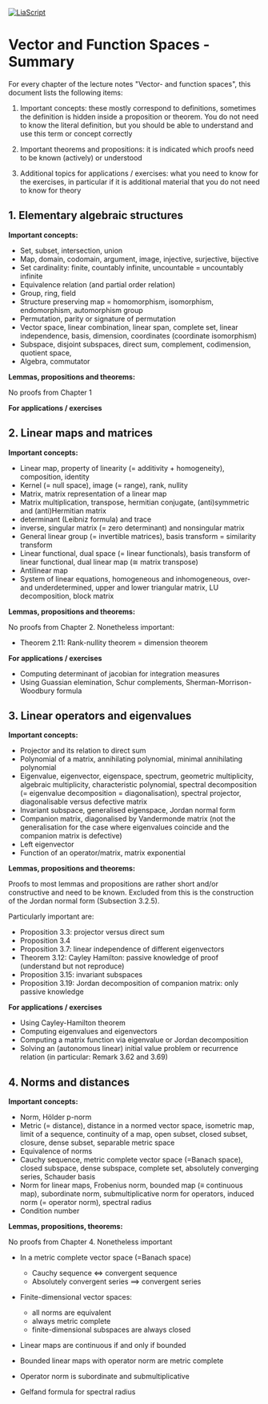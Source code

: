 <!--
author:   Jutho Haegeman

email:    jutho.haegeman@ugent.be

language: en

-->

[![LiaScript](https://raw.githubusercontent.com/LiaScript/LiaScript/master/badges/course.svg)](https://LiaScript.github.io/course/?)

# Vector and Function Spaces - Summary

For every chapter of the lecture notes "Vector- and function spaces", this document lists the following items:

1. Important concepts: these mostly correspond to definitions, sometimes the definition is hidden inside a proposition or theorem. You do not need to know the literal definition, but you should be able to understand and use this term or concept correctly

2. Important theorems and propositions: it is indicated which proofs need to be known (actively) or understood

3. Additional topics for applications / exercises: what you need to know for the exercises, in particular if it is additional material that you do not need to know for theory

## 1. Elementary algebraic structures

**Important concepts:**

* Set, subset, intersection, union
* Map, domain, codomain, argument, image, injective, surjective, bijective
* Set cardinality: finite, countably infinite, uncountable $=$ uncountably infinite
* Equivalence relation (and partial order relation)
* Group, ring, field
* Structure preserving map $=$ homomorphism, isomorphism, endomorphism, automorphism group
* Permutation, parity or signature of permutation
* Vector space, linear combination, linear span, complete set, linear independence, basis, dimension, coordinates (coordinate isomorphism)
* Subspace, disjoint subspaces, direct sum, complement, codimension, quotient space, 
* Algebra, commutator

**Lemmas, propositions and theorems:**

No proofs from Chapter 1

**For applications / exercises**

## 2. Linear maps and matrices

**Important concepts:**

* Linear map, property of linearity ($=$ additivity + homogeneity), composition, identity
* Kernel ($=$ null space), image ($=$ range), rank, nullity
* Matrix, matrix representation of a linear map
* Matrix multiplication, transpose, hermitian conjugate, (anti)symmetric and (anti)Hermitian matrix
* determinant (Leibniz formula) and trace
* inverse, singular matrix ($=$ zero determinant) and nonsingular matrix
* General linear group ($=$ invertible matrices), basis transform $=$ similarity transform
* Linear functional, dual space ($=$ linear functionals), basis transform of linear functional, dual linear map ($\cong$ matrix transpose)
* Antilinear map
* System of linear equations, homogeneous and inhomogeneous, over- and underdetermined, upper and lower triangular matrix, LU decomposition, block matrix

**Lemmas, propositions and theorems:**

No proofs from Chapter 2. Nonetheless important:

* Theorem 2.11: Rank-nullity theorem $=$ dimension theorem

**For applications / exercises**

* Computing determinant of jacobian for integration measures
* Using Guassian elemination, Schur complements, Sherman-Morrison-Woodbury formula

## 3. Linear operators and eigenvalues

**Important concepts:**

* Projector and its relation to direct sum
* Polynomial of a matrix, annihilating polynomial, minimal annihilating polynomial
* Eigenvalue, eigenvector, eigenspace, spectrum, geometric multiplicity, algebraic multiplicity, characteristic polynomial, spectral decomposition ($=$ eigenvalue decomposition $=$ diagonalisation), spectral projector, diagonalisable versus defective matrix
* Invariant subspace, generalised eigenspace, Jordan normal form
* Companion matrix, diagonalised by Vandermonde matrix (not the generalisation for the case where eigenvalues coincide and the companion matrix is defective)
* Left eigenvector
* Function of an operator/matrix, matrix exponential

**Lemmas, propositions and theorems:**

Proofs to most lemmas and propositions are rather short and/or constructive and need to be known. Excluded from this is the construction of the Jordan normal form (Subsection 3.2.5).

Particularly important are:

* Proposition 3.3: projector versus direct sum
* Proposition 3.4
* Proposition 3.7: linear independence of different eigenvectors
* Theorem 3.12: Cayley Hamilton: passive knowledge of proof (understand but not reproduce)
* Proposition 3.15: invariant subspaces
* Proposition 3.19: Jordan decomposition of companion matrix: only passive knowledge

**For applications / exercises**

* Using Cayley-Hamilton theorem
* Computing eigenvalues and eigenvectors
* Computing a matrix function via eigenvalue or Jordan decomposition
* Solving an (autonomous linear) initial value problem or recurrence relation (in particular: Remark 3.62 and 3.69)

## 4. Norms and distances

**Important concepts:**

* Norm, Hölder p-norm
* Metric ($=$ distance), distance in a normed vector space, isometric map, limit of a sequence, continuity of a map, open subset, closed subset, closure, dense subset, separable metric space
* Equivalence of norms
* Cauchy sequence, metric complete vector space (=Banach space), closed subspace, dense subspace, complete set, absolutely converging series, Schauder basis
* Norm for linear maps, Frobenius norm, bounded map ($\equiv$ continuous map), subordinate norm, submultiplicative norm for operators, induced norm ($=$ operator norm), spectral radius
* Condition number

**Lemmas, propositions, theorems:**

No proofs from Chapter 4. Nonetheless important

* In a metric complete vector space (=Banach space)
  
  - Cauchy sequence $\iff$ convergent sequence
  - Absolutely convergent series $\implies$ convergent series

* Finite-dimensional vector spaces:
  
  - all norms are equivalent
  - always metric complete
  - finite-dimensional subspaces are always closed

* Linear maps are continuous if and only if bounded
* Bounded linear maps with operator norm are metric complete
* Operator norm is subordinate and submultiplicative
* Gelfand formula for spectral radius
